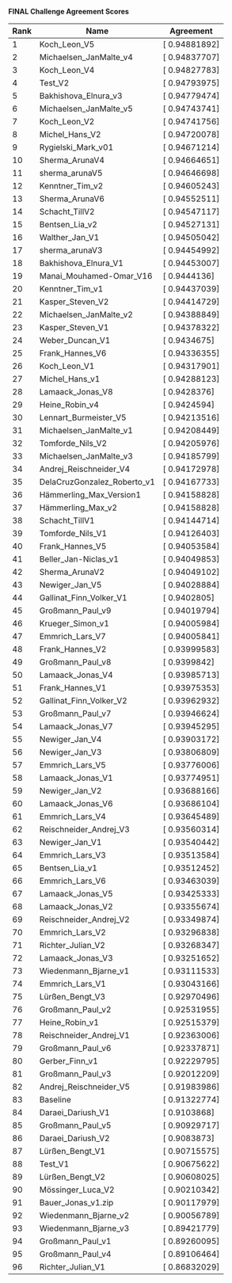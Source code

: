 **FINAL Challenge Agreement Scores**



|Rank|Name|Agreement|
|----|-----|---|
|1|Koch_Leon_V5|[ 0.94881892]|
|2|Michaelsen_JanMalte_v4|[ 0.94837707]|
|3|Koch_Leon_V4|[ 0.94827783]|
|4|Test_V2|[ 0.94793975]|
|5|Bakhishova_Elnura_v3|[ 0.94779474]|
|6|Michaelsen_JanMalte_v5|[ 0.94743741]|
|7|Koch_Leon_V2|[ 0.94741756]|
|8|Michel_Hans_V2|[ 0.94720078]|
|9|Rygielski_Mark_v01|[ 0.94671214]|
|10|Sherma_ArunaV4|[ 0.94664651]|
|11|sherma_arunaV5|[ 0.94646698]|
|12|Kenntner_Tim_v2|[ 0.94605243]|
|13|Sherma_ArunaV6|[ 0.94552511]|
|14|Schacht_TillV2|[ 0.94547117]|
|15|Bentsen_Lia_v2|[ 0.94527131]|
|16|Walther_Jan_V1|[ 0.94505042]|
|17|sherma_arunaV3|[ 0.94454992]|
|18|Bakhishova_Elnura_V1|[ 0.94453007]|
|19|Manai_Mouhamed-Omar_V16|[ 0.9444136]|
|20|Kenntner_Tim_v1|[ 0.94437039]|
|21|Kasper_Steven_V2|[ 0.94414729]|
|22|Michaelsen_JanMalte_v2|[ 0.94388849]|
|23|Kasper_Steven_V1|[ 0.94378322]|
|24|Weber_Duncan_V1|[ 0.9434675]|
|25|Frank_Hannes_V6|[ 0.94336355]|
|26|Koch_Leon_V1|[ 0.94317901]|
|27|Michel_Hans_v1|[ 0.94288123]|
|28|Lamaack_Jonas_V8|[ 0.9428376]|
|29|Heine_Robin_v4|[ 0.9424594]|
|30|Lennart_Burmeister_V5|[ 0.94213516]|
|31|Michaelsen_JanMalte_v1|[ 0.94208449]|
|32|Tomforde_Nils_V2|[ 0.94205976]|
|33|Michaelsen_JanMalte_v3|[ 0.94185799]|
|34|Andrej_Reischneider_V4|[ 0.94172978]|
|35|DelaCruzGonzalez_Roberto_v1|[ 0.94167733]|
|36|Hämmerling_Max_Version1|[ 0.94158828]|
|37|Hämmerling_Max_v2|[ 0.94158828]|
|38|Schacht_TillV1|[ 0.94144714]|
|39|Tomforde_Nils_V1|[ 0.94126403]|
|40|Frank_Hannes_V5|[ 0.94053584]|
|41|Beller_Jan-Niclas_v1|[ 0.94049853]|
|42|Sherma_ArunaV2|[ 0.94049102]|
|43|Newiger_Jan_V5|[ 0.94028884]|
|44|Gallinat_Finn_Volker_V1|[ 0.9402805]|
|45|Großmann_Paul_v9|[ 0.94019794]|
|46|Krueger_Simon_v1|[ 0.94005984]|
|47|Emmrich_Lars_V7|[ 0.94005841]|
|48|Frank_Hannes_V2|[ 0.93999583]|
|49|Großmann_Paul_v8|[ 0.9399842]|
|50|Lamaack_Jonas_V4|[ 0.93985713]|
|51|Frank_Hannes_V1|[ 0.93975353]|
|52|Gallinat_Finn_Volker_V2|[ 0.93962932]|
|53|Großmann_Paul_v7|[ 0.93946624]|
|54|Lamaack_Jonas_V7|[ 0.93945295]|
|55|Newiger_Jan_V4|[ 0.93903172]|
|56|Newiger_Jan_V3|[ 0.93806809]|
|57|Emmrich_Lars_V5|[ 0.93776006]|
|58|Lamaack_Jonas_V1|[ 0.93774951]|
|59|Newiger_Jan_V2|[ 0.93688166]|
|60|Lamaack_Jonas_V6|[ 0.93686104]|
|61|Emmrich_Lars_V4|[ 0.93645489]|
|62|Reischneider_Andrej_V3|[ 0.93560314]|
|63|Newiger_Jan_V1|[ 0.93540442]|
|64|Emmrich_Lars_V3|[ 0.93513584]|
|65|Bentsen_Lia_v1|[ 0.93512452]|
|66|Emmrich_Lars_V6|[ 0.93463039]|
|67|Lamaack_Jonas_V5|[ 0.93425333]|
|68|Lamaack_Jonas_V2|[ 0.93355674]|
|69|Reischneider_Andrej_V2|[ 0.93349874]|
|70|Emmrich_Lars_V2|[ 0.93296838]|
|71|Richter_Julian_V2|[ 0.93268347]|
|72|Lamaack_Jonas_V3|[ 0.93251652]|
|73|Wiedenmann_Bjarne_v1|[ 0.93111533]|
|74|Emmrich_Lars_V1|[ 0.93043166]|
|75|Lürßen_Bengt_V3|[ 0.92970496]|
|76|Großmann_Paul_v2|[ 0.92531955]|
|77|Heine_Robin_v1|[ 0.92515379]|
|78|Reischneider_Andrej_V1|[ 0.92363006]|
|79|Großmann_Paul_v6|[ 0.92337871]|
|80|Gerber_Finn_v1|[ 0.92229795]|
|81|Großmann_Paul_v3|[ 0.92012209]|
|82|Andrej_Reischneider_V5|[ 0.91983986]|
|83|Baseline|[ 0.91322774]|
|84|Daraei_Dariush_V1|[ 0.9103868]|
|85|Großmann_Paul_v5|[ 0.90929717]|
|86|Daraei_Dariush_V2|[ 0.9083873]|
|87|Lürßen_Bengt_V1|[ 0.90715575]|
|88|Test_V1|[ 0.90675622]|
|89|Lürßen_Bengt_V2|[ 0.90608025]|
|90|Mössinger_Luca_V2|[ 0.90210342]|
|91|Bauer_Jonas_v1.zip|[ 0.90117979]|
|92|Wiedenmann_Bjarne_v2|[ 0.90056789]|
|93|Wiedenmann_Bjarne_v3|[ 0.89421779]|
|94|Großmann_Paul_v1|[ 0.89260095]|
|95|Großmann_Paul_v4|[ 0.89106464]|
|96|Richter_Julian_V1|[ 0.86832029]|
